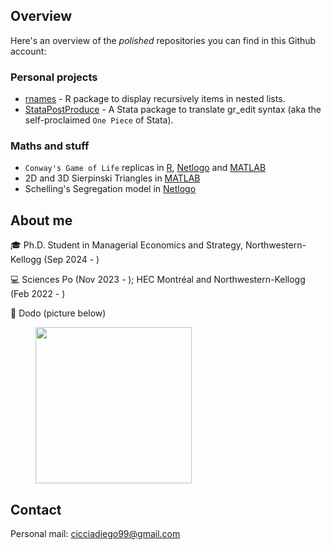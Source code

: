 ## Overview

Here's an overview of the _polished_ repositories you can find in this Github account:

### Personal projects

+ [rnames](https://github.com/DiegoCiccia/rnames) - R package to display recursively items in nested lists.
+ [StataPostProduce](https://github.com/DiegoCiccia/StataPostProduce) - A Stata package to translate gr_edit syntax (aka the self-proclaimed `One Piece` of Stata).

### Maths and stuff

+ `Conway's Game of Life` replicas in [R](https://github.com/DiegoCiccia/R-Conway-Game/blob/main/Conway.R), [Netlogo](https://github.com/DiegoCiccia/Conways_Game_of_life) and [MATLAB]()
+ 2D and 3D Sierpinski Triangles in [MATLAB](https://github.com/DiegoCiccia/SierpinskiTriangle)
+ Schelling's Segregation model in [Netlogo](https://github.com/DiegoCiccia/Schelling_N_Groups)

## About me

:mortar_board: Ph.D. Student in Managerial Economics and Strategy, Northwestern-Kellogg (Sep 2024 - ) 

:computer: Sciences Po (Nov 2023 - ); HEC Montréal and Northwestern-Kellogg (Feb 2022 - )

:dog: Dodo (picture below)

<figure>
  <img src = 'https://github.com/DiegoCiccia/DiegoCiccia/assets/71022390/01c41919-861f-4ef9-a35f-67cd41e010c9' width = 250/>  
</figure>

## Contact

Personal mail: [cicciadiego99@gmail.com](mailto:cicciadiego99@gmail.com)
